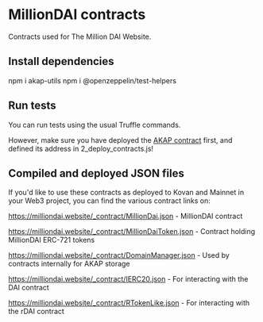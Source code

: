 # MillionDAI contracts

Contracts used for The Million DAI Website.

## Install dependencies

npm i akap-utils
npm i @openzeppelin/test-helpers

## Run tests

You can run tests using the usual Truffle commands.

However, make sure you have deployed the [AKAP contract](https://github.com/cfelde/AKAP) first, and defined its address in 2_deploy_contracts.js!

## Compiled and deployed JSON files

If you'd like to use these contracts as deployed to Kovan and Mainnet in your Web3 project, you can find the various contract links on:

https://milliondai.website/_contract/MillionDai.json - MillionDAI contract

https://milliondai.website/_contract/MillionDaiToken.json - Contract holding MillionDAI ERC-721 tokens

https://milliondai.website/_contract/DomainManager.json - Used by contracts internally for AKAP storage

https://milliondai.website/_contract/IERC20.json - For interacting with the DAI contract

https://milliondai.website/_contract/RTokenLike.json - For interacting with the rDAI contract
